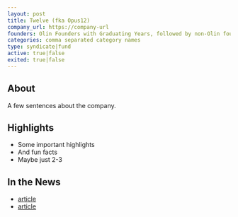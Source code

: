 ```yaml
---
layout: post
title: Twelve (fka Opus12)
company_url: https://company-url
founders: Olin Founders with Graduating Years, followed by non-Olin founders
categories: comma separated category names
type: syndicate|fund
active: true|false
exited: true|false
---
```


## About
A few sentences about the company.

## Highlights
* Some important highlights
* And fun facts
* Maybe just 2-3

## In the News
* [article](url.com)
* [article](url.com)
